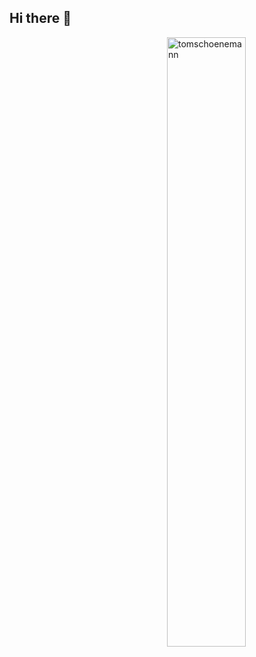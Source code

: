 ## Hi there 👋

<img align="right" width="50%" src="https://github-readme-stats.vercel.app/api?username=tomschoenemann&show_icons=true&hide_border=true&title_color=fff&bg_color=161b22&text_color=c9d1d9&icon_color=58a6ff" alt="tomschoenemann" />
